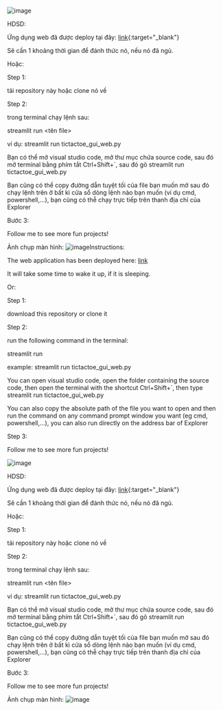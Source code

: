 
![image](https://github.com/tuoitho/Do-An-AI/assets/135036590/6ac0b073-92fb-478f-87cb-c2ee9607a1ae)

HDSD:

Ứng dụng web đã được deploy tại đây: [link](https://ttt-game.streamlit.app/){:target="_blank"}

Sẽ cần 1 khoảng thời gian để đánh thức nó, nếu nó đã ngủ.

Hoặc:

Step 1:

tải repository này hoặc clone nó về

Step 2:

trong terminal chạy lệnh sau:

streamlit run <tên file>

ví dụ: streamlit run tictactoe_gui_web.py

Bạn có thể mở visual studio code, mở thư mục chứa source code, sau đó mở terminal bằng phím tắt Ctrl+Shift+`, sau đó gõ streamlit run tictactoe_gui_web.py

Bạn cũng có thể copy đường dẫn tuyệt tối của file bạn muốn mở sau đó chạy lệnh trên ở bất kì cửa sổ dòng lệnh nào bạn muốn (ví dụ cmd, powershell,...), bạn cũng có thễ chạy trực tiếp trên thanh địa chỉ của Explorer


Bước 3:

Follow me to see more fun projects!

Ảnh chụp màn hình:
![image](https://github.com/tuoitho/Do-An-AI/assets/135036590/6ac0b073-92fb-478f-87cb-c2ee9607a1ae)Instructions:

The web application has been deployed here: [link](https://ttt-game.streamlit.app/)

It will take some time to wake it up, if it is sleeping.

Or:

Step 1:

download this repository or clone it

Step 2:

run the following command in the terminal:

streamlit run <file name>

example: streamlit run tictactoe_gui_web.py

You can open visual studio code, open the folder containing the source code, then open the terminal with the shortcut Ctrl+Shift+`, then type streamlit run tictactoe_gui_web.py

You can also copy the absolute path of the file you want to open and then run the command on any command prompt window you want (eg cmd, powershell,...), you can also run directly on the address bar of Explorer

Step 3:

Follow me to see more fun projects!

![image](https://github.com/tuoitho/Do-An-AI/assets/135036590/6ac0b073-92fb-478f-87cb-c2ee9607a1ae)

HDSD:

Ứng dụng web đã được deploy tại đây: [link](https://ttt-game.streamlit.app/){:target="_blank"}

Sẽ cần 1 khoảng thời gian để đánh thức nó, nếu nó đã ngủ.

Hoặc:

Step 1:

tải repository này hoặc clone nó về

Step 2:

trong terminal chạy lệnh sau:

streamlit run <tên file>

ví dụ: streamlit run tictactoe_gui_web.py

Bạn có thể mở visual studio code, mở thư mục chứa source code, sau đó mở terminal bằng phím tắt Ctrl+Shift+`, sau đó gõ streamlit run tictactoe_gui_web.py

Bạn cũng có thể copy đường dẫn tuyệt tối của file bạn muốn mở sau đó chạy lệnh trên ở bất kì cửa sổ dòng lệnh nào bạn muốn (ví dụ cmd, powershell,...), bạn cũng có thễ chạy trực tiếp trên thanh địa chỉ của Explorer


Bước 3:

Follow me to see more fun projects!

Ảnh chụp màn hình:
![image](https://github.com/tuoitho/Do-An-AI/assets/135036590/6ac0b073-92fb-478f-87cb-c2ee9607a1ae)
